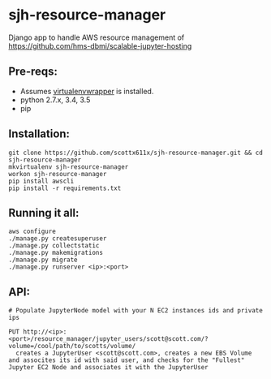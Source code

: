 # sjh-resource-manager
Django app to handle AWS resource management of https://github.com/hms-dbmi/scalable-jupyter-hosting

## Pre-reqs:
- Assumes [virtualenvwrapper](http://virtualenvwrapper.readthedocs.io/en/latest/install.html) is installed.
- python 2.7.x, 3.4, 3.5
- pip

## Installation:

```
git clone https://github.com/scottx611x/sjh-resource-manager.git && cd sjh-resource-manager
mkvirtualenv sjh-resource-manager
workon sjh-resource-manager
pip install awscli
pip install -r requirements.txt
```

## Running it all: 
```
aws configure
./manage.py createsuperuser
./manage.py collectstatic
./manage.py makemigrations
./manage.py migrate
./manage.py runserver <ip>:<port>
```
## API:
```
# Populate JupyterNode model with your N EC2 instances ids and private ips

PUT http://<ip>:<port>/resource_manager/jupyter_users/scott@scott.com/?volume=/cool/path/to/scotts/volume/
  creates a JupyterUser <scott@scott.com>, creates a new EBS Volume and assocites its id with said user, and checks for the "Fullest" Jupyter EC2 Node and associates it with the JupyterUser
  ```
